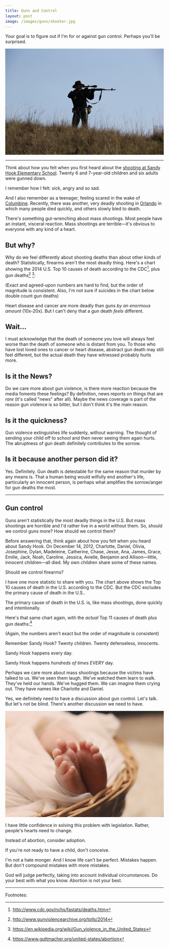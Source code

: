 ```yaml
---
title: Guns and Control
layout: post
image: /images/guns/shooter.jpg
---
```


<script src="https://cdnjs.cloudflare.com/ajax/libs/Chart.js/2.1.6/Chart.bundle.min.js"></script>

<style>
table {
    border-collapse: collapse;
    margin-bottom: 1rem;
}
td,
th {
    border: 1px solid lightgrey;
    padding: 2px 6px;
    text-align: left;
}
</style>

Your goal is to figure out if I'm for or against gun control.  Perhaps you'll be surprised.

![](/images/guns/shooter.jpg)

---

Think about how you felt when you first heard about the [shooting at Sandy Hook Elementary School](https://en.wikipedia.org/wiki/Sandy_Hook_Elementary_School_shooting).  Twenty 6 and 7-year-old children and six adults were gunned down.

I remember how I felt: sick, angry and so sad.

And I also remember as a teenager, feeling scared in the wake of [Columbine](https://en.wikipedia.org/wiki/Columbine_High_School_massacre).  Recently, there was another, very deadly shooting in [Orlando](https://en.wikipedia.org/wiki/2016_Orlando_nightclub_shooting) in which many people died quickly, and others slowly bled to death.


There's something gut-wrenching about mass shootings.  Most people have an instant, visceral reaction.  Mass shootings are terrible&mdash;it's obvious to everyone with any kind of a heart.

## But why?

Why do we feel differently about shooting deaths than about other kinds of death?  Statistically, firearms aren't the most deadly thing.  Here's a chart showing the 2014 U.S. Top 10 causes of death according to the CDC[^3], plus gun deaths[^1] [^2]:

(Exact and agreed-upon numbers are hard to find, but the order of magnitude is consistent.  Also, I'm not sure if suicides in the chart below double count gun deaths)

<canvas id="chart1" width="500" height="300"></canvas>

<script>
var data = {
    'Heart disease': 614348,
    'Cancer': 591699,
    'Respiratory diseases': 147101,
    'Accidents': 136053,
    'Stroke': 133103,
    'Alzheimer\'s disease': 93541,
    'Diabetes': 76488,
    'Influenza and Pneumonia': 55227,
    'Nephritis': 48146,
    'Suicide': 42773,
    'Guns': 40000,
}
var keys = [
    'Heart disease',
    'Cancer',
    'Respiratory diseases',
    'Accidents',
    'Stroke',
    'Alzheimer\'s disease',
    'Diabetes',
    'Influenza and Pneumonia',
    'Nephritis',
    'Suicide',
    'Guns',
];
var values = [];
for (var i = 0; i < keys.length; i++) {
    values.push(data[keys[i]]);
}
var chart = new Chart(document.getElementById('chart1'), {
    type: 'bar',
    data: {
        labels: keys,
        datasets: [{
            label: '2014 Deaths',
            data: values,
            backgroundColor: '#2980b9',
        }]
    },
    options: {
        responsive: true
    }
});
</script>

Heart disease and cancer are more deadly than guns *by an enormous amount* (10x-20x).  But I can't deny that a gun death *feels* different.

## Wait...

I must acknowledge that the death of someone you love will always feel worse than the death of someone who is distant from you.  To those who have lost loved ones to cancer or heart disease, abstract gun death may still feel different, but the actual death they have witnessed probably hurts more.

## Is it the News?

Do we care more about gun violence, is there more reaction because the media foments these feelings?  By definition, news reports on things that are *rare* (it's called "news" after all).  Maybe the news coverage is part of the reason gun violence is so bitter, but I don't think it's the main reason.

## Is it the quickness?

Gun violence extinguishes life suddenly, without warning.  The thought of sending your child off to school and then never seeing them again hurts.  The abruptness of gun death definitely contributes to the sorrow.

## Is it because another person did it?

Yes.  Definitely.  Gun death is detestable for the same reason that murder by any means is.  That a human being would wilfully end another's life, particularly an innocent person, is perhaps what amplifies the sorrow/anger for gun deaths the most.

---

## Gun control

Guns aren't statistically the most deadly things in the U.S.  But mass shootings are horrible and I'd rather live in a world without them.  So, should we control guns more?  How should we control them?

Before answering that, think again about how you felt when you heard about Sandy Hook.  On December 14, 2012, Charlotte, Daniel, Olivia, Josephine, Dylan, Madeleine, Catherine, Chase, Jesse, Ana, James, Grace, Emilie, Jack, Noah, Caroline, Jessica, Avielle, Benjamin and Allison&mdash;little, innocent children&mdash;all died.  My own children share some of these names.

Should we control firearms?

I have one more statistic to share with you.  The chart above shows the Top 10 causes of death in the U.S. according to the CDC.  But the CDC excludes the primary cause of death in the U.S..

The primary cause of death in the U.S. is, like mass shootings, done quickly and intentionally.

Here's that same chart again, with the *actual* Top 11 causes of death plus gun deaths:[^4]

(Again, the numbers aren't exact but the order of magnitude is consistent)

<canvas id="chart2" width="500" height="300"></canvas>

<script>
var data = {
    'Leading cause of death': 1000000,
    'Heart disease': 614348,
    'Cancer': 591699,
    'Respiratory diseases': 147101,
    'Accidents': 136053,
    'Stroke': 133103,
    'Alzheimer\'s disease': 93541,
    'Diabetes': 76488,
    'Influenza and Pneumonia': 55227,
    'Nephritis': 48146,
    'Suicide': 42773,
    'Guns': 40000,
}
var keys = [
    'Leading cause of death',
    'Heart disease',
    'Cancer',
    'Respiratory diseases',
    'Accidents',
    'Stroke',
    'Alzheimer\'s disease',
    'Diabetes',
    'Influenza and Pneumonia',
    'Nephritis',
    'Suicide',
    'Guns',
];
var values = [];
for (var i = 0; i < keys.length; i++) {
    values.push(data[keys[i]]);
}
var chart = new Chart(document.getElementById('chart2'), {
    type: 'bar',
    data: {
        labels: keys,
        datasets: [{
            label: 'Deaths',
            data: values,
            backgroundColor: '#e67e22',
        }]
    },
    options: {
        responsive: true
    }
});
</script>

Remember Sandy Hook?  Twenty children.  Twenty defenseless, innocents.

Sandy Hook happens every day.

Sandy Hook happens *hundreds of times EVERY* day.

Perhaps we care more about mass shootings because the victims have talked to us.  We've seen them laugh.  We've watched them learn to walk.  They've held our hands.  We've hugged them.  We can imagine them crying out.  They have names like Charlotte and Daniel.

Yes, we definitely need to have a discussion about gun control.  Let's talk.  But let's not be blind.  There's another discussion we need to have.

<img src="/images/guns/feet.jpg">

I have little confidence in solving this problem with legislation.  Rather, people's hearts need to change.

Instead of abortion, consider adoption.

If you're not ready to have a child, don't conceive.

I'm not a hate monger.  And I know life can't be perfect.  Mistakes happen.  But don't compound mistakes with more mistakes.

God will judge perfectly, taking into account individual circumstances.  Do your best with what you know.  Abortion is not your best.


---

Footnotes:

[^1]: http://www.gunviolencearchive.org/tolls/2014
[^2]: https://en.wikipedia.org/wiki/Gun_violence_in_the_United_States
[^3]: http://www.cdc.gov/nchs/fastats/deaths.htm
[^4]: https://www.guttmacher.org/united-states/abortion
